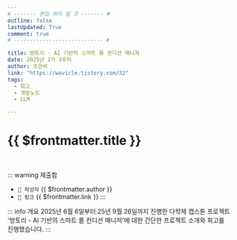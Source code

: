 ```yaml
---
# ------- 편집 하지 말 것 ------- #
outline: false
lastUpdated: True
comment: true
# ---------------------------- #

title: 방토리 - AI 기반의 스마트 룸 컨디션 매니저
date: 2025년 2기 3주차
author: 조은비
link: "https://wavicle.tistory.com/32"
tags:
  - 회고
  - 개발노트
  - LLM

---
```


# {{ $frontmatter.title }}

<br>

<!-- 여기는 냅두기 -->
::: warning 제출함
 - `🥳 작성자` {{ $frontmatter.author }}
 - `🔗 링크` <a :href="$frontmatter.link" target="_blank" rel="noopener"> {{ $frontmatter.link }} </a>
::: 

<!-- 업데이트 사항 등 필요한 내용 아래부터 자유롭게 사용 -->
::: info 개요
2025년 6월 6일부터 25년 9월 26일까지 진행한 다학제 캡스톤 프로젝트  '방토리 - AI 기반의 스마트 룸 컨디션 매니저'에 대한 간단한 프로젝트 소개와 회고를 진행했습니다.
::: 
